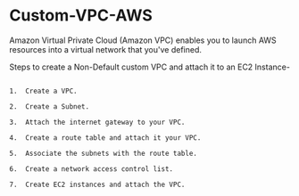 # Custom-VPC-AWS

Amazon Virtual Private Cloud (Amazon VPC) enables you to launch AWS resources into a virtual network that you've defined.

Steps to create a Non-Default custom VPC and attach it to an EC2 Instance-

```

1.	Create a VPC.

2.	Create a Subnet.

3.	Attach the internet gateway to your VPC.

4.	Create a route table and attach it your VPC.

5.	Associate the subnets with the route table.

6.	Create a network access control list.

7.	Create EC2 instances and attach the VPC.

```


```
